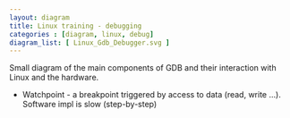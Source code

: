 ```yaml
---
layout: diagram
title: Linux training - debugging
categories : [diagram, linux, debug]
diagram_list: [ Linux_Gdb_Debugger.svg ]
---
```


Small diagram of the main components of GDB and their interaction with Linux and the hardware.

* Watchpoint - a breakpoint triggered by access to data (read, write ...). Software impl is slow (step-by-step)
  


